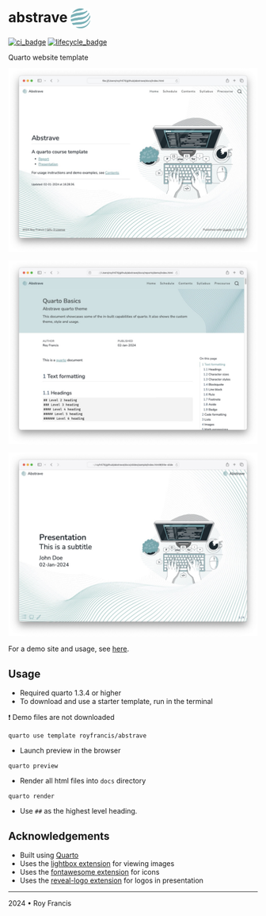 # abstrave <span><a href="https://github.com/royfrancis/abstrave"><img src="assets/logo.png" style="height:40px;vertical-align:middle;"></a></span> 

[![ci_badge](https://github.com/royfrancis/abstrave/workflows/deploy/badge.svg)](https://github.com/royfrancis/abstrave/actions?workflow=deploy)    [![lifecycle_badge](https://lifecycle.r-lib.org/articles/figures/lifecycle-experimental.svg)](https://lifecycle.r-lib.org/articles/stages.html#experimental)

Quarto website template

![Report home](preview-home.jpg)

![Report preview](preview-report.jpg)

![Slide preview](preview-slide.jpg)

For a demo site and usage, see [here](https://royfrancis.github.io/abstrave).

## Usage

- Required quarto 1.3.4 or higher
- To download and use a starter template, run in the terminal

:exclamation: Demo files are not downloaded

```
quarto use template royfrancis/abstrave
```

- Launch preview in the browser

```
quarto preview
```

- Render all html files into `docs` directory

```
quarto render
```


- Use `##` as the highest level heading.

## Acknowledgements

- Built using [Quarto](https://quarto.org/)
- Uses the [lightbox extension](https://github.com/quarto-ext/lightbox) for viewing images
- Uses the [fontawesome extension](https://github.com/quarto-ext/fontawesome) for icons
- Uses the [reveal-logo extension](https://github.com/royfrancis/reveal-logo) for logos in presentation 

---

2024 • Roy Francis
